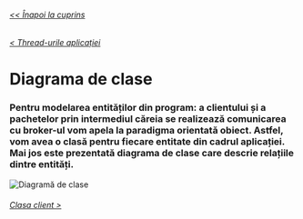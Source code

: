 ###### [<< Înapoi la cuprins](../Cuprins.md)
###### [< Thread-urile aplicației](02.%20Thread-urile%20aplicației.md)
# Diagrama de clase
### Pentru modelarea entităților din program: a clientului și a pachetelor prin intermediul căreia se realizează comunicarea cu broker-ul vom apela la paradigma orientată obiect. Astfel, vom avea o clasă pentru fiecare entitate din cadrul aplicației. Mai jos este prezentată diagrama de clase care descrie relațiile dintre entități.
![Diagramă de clase](../Img/RC.png)
###### [Clasa client >](04.%20Client.md)

